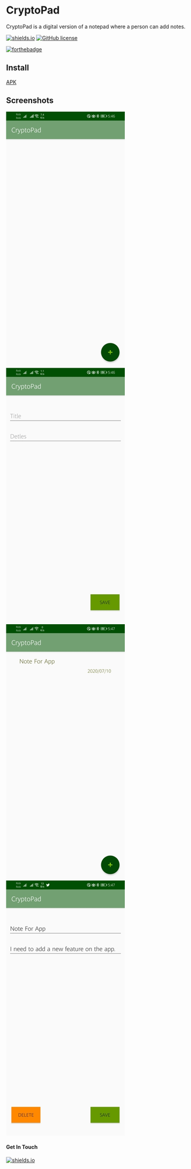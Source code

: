 # CryptoPad
CryptoPad is a digital version of a notepad where a person can add notes.

[![shields.io](https://img.shields.io/badge/Developer-shafiunmiraz0-yellow)](https://www.upwork.com/o/profiles/users/~01403a10ba0dff5635/)
[![GitHub license](https://img.shields.io/hexpm/l/Apa)](https://github.com/shafiunmiraz0/CryptoPad/blob/master/LICENSE)

[![forthebadge](https://forthebadge.com/images/badges/built-for-android.svg)](https://android.com)

## Install
[APK](https://raw.githubusercontent.com/tonmoy10ms/XylophoneApp/master/release/app-release.apk)

## Screenshots

![](images/main.jpg)  ![](images/add.jpg)  ![](images/main2.jpg)  ![](images/delete.jpg)

#### Get In Touch
[![shields.io](https://img.shields.io/twitter/url?style=social&url=https%3A%2F%2Ftwitter.com%2Fshafiunmiraz0)](https://twitter.com/shafiunmiraz0)
